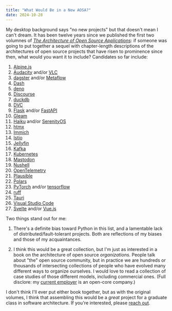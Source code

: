 ```yaml
---
title: "What Would Be in a New AOSA?"
date: 2024-10-28
---
```


My desktop background says "no new projects"
but that doesn't mean I can't dream.
It has been twelve years since we published the first two volumnes of
[*The Architecture of Open Source Applications*][aosa]:
if someone was going to put together a sequel with chapter-length descriptions of
the architectures of open source projects that have risen to prominence since then,
what would you want it to include?
Candidates so far include:

1.  [Alpine.js][alpine]
1.  [Audacity][audacity] and/or [VLC][vlc]
1.  [dagster][dagster] and/or [Metaflow][metaflow]
1.  [Dash][dash]
1.  [deno][deno]
1.  [Discourse][discourse]
1.  [duckdb][duckdb]
1.  [DVC][dvc]
1.  [Flask][flask] and/or [FastAPI][fastapi]
1.  [Gleam][gleam]
1.  [Haiku][haiku] and/or [SerenityOS][serenity]
1.  [htmx][htmx]
1.  [Immich][immich]
1.  [Istio][istio]
1.  [Jellyfin][jellyfin]
1.  [Kafka][kafka]
1.  [Kubernetes][kubernetes]
1.  [Mastodon][mastodon]
1.  [Nushell][nushell]
1.  [OpenTelemetry][opentelemetry]
1.  [Plausible][plausible]
1.  [Polars][polars]
1.  [PyTorch][pytorch] and/or [tensorflow][tensorflow]
1.  [ruff][ruff]
1.  [Tauri][tauri]
1.  [Visual Studio Code][vscode]
1.  [Svelte][svelte] and/or [Vue.js][vuejs]

Two things stand out for me:

1.  There's a definite bias toward Python in this list,
    and a lamentable lack of distributed/fault-tolerant projects.
    Both are reflections of my biases and those of my acquaintances.

1.  I think this would be a great collection,
    but I'm just as interested in a book on
    the architecture of open source *organizations*.
    People talk about "the" open source community,
    but in practice we are hundreds or thousands of intersecting collections of people
    who have evolved many different ways to organize ourselves.
    I would love to read a collection of case studies of those different models,
    including commercial ones.
    (Full disclore:
    my [current employer][plotly] is an open-core company.)

I don't think I'll ever put either book together,
but as with the original volumes,
I think that assembling this would be a *great* project
for a graduate class in software architecture.
If you're interested,
please [reach out][email].

[alpine]: https://alpinejs.dev/
[aosa]: https://aosabook.org/
[audacity]: https://www.audacityteam.org/
[dagster]: https://dagster.io/
[dash]: https://dash.plotly.com/
[deno]: https://deno.com/
[discourse]: https://www.discourse.org/
[duckdb]: https://duckdb.org/
[dvc]: https://dvc.org/
[email]: mailto:gvwilson@third-bit.com
[fastapi]: https://fastapi.tiangolo.com/
[flask]: https://flask.palletsprojects.com/
[gleam]: https://gleam.run/
[haiku]: https://www.haiku-os.org/
[htmx]: https://htmx.org/
[immich]: https://immich.app/
[istio]: https://istio.io/
[jellyfin]: https://jellyfin.org/
[kafka]: https://kafka.apache.org/
[kubernetes]: https://kubernetes.io/
[mastodon]: https://joinmastodon.org/
[metaflow]: https://metaflow.org/
[nushell]: https://www.nushell.sh/
[opentelemetry]: https://opentelemetry.io/
[plausible]: https://plausible.io/
[plotly]: https://plotly.com/
[polars]: https://pola.rs/
[pytorch]: https://pytorch.org/
[ruff]: https://docs.astral.sh/ruff/
[serenity]: https://serenityos.org/
[svelte]: https://svelte.dev/
[tauri]: https://tauri.app/
[tensorflow]: https://www.tensorflow.org/
[vlc]: https://www.videolan.org/
[vscode]: https://code.visualstudio.com/
[vuejs]: https://vuejs.org/
